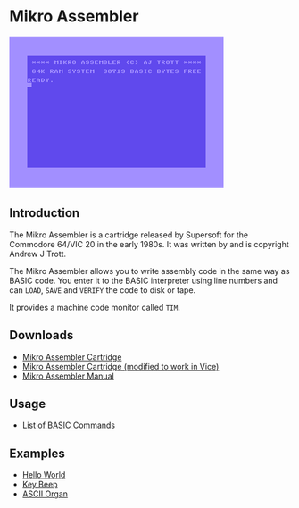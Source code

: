 # Mikro Assembler

![Mikro Assembler](images/mikro-assembler-start.png)


## Introduction

The Mikro Assembler is a cartridge released by Supersoft for the Commodore 64/VIC 20 in the early 1980s. It was written by and is copyright Andrew J Trott.

The Mikro Assembler allows you to write assembly code in the same way as BASIC code. You enter it to the BASIC interpreter using line numbers and can `LOAD`, `SAVE` and `VERIFY` the code to disk or tape.

It provides a machine code monitor called `TIM`.


## Downloads
* [Mikro Assembler Cartridge](downloads/cartridges/Mikro%20Assembler.crt)
* [Mikro Assembler Cartridge (modified to work in Vice)](downloads/cartridges/Mikro%20Assembler%20[vice].crt)
* [Mikro Assembler Manual](downloads/Mikro%20Assembler%20Manual.pdf)


## Usage

* [List of BASIC Commands](Basic%20Commands.md)


## Examples

* [Hello World](examples/helloworld.md)
* [Key Beep](examples/keybeep.md)
* [ASCII Organ](examples/asciiorgan.md)
